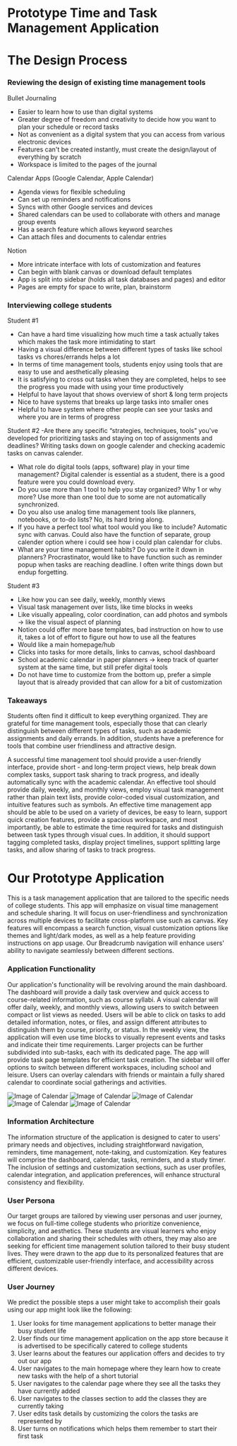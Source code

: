 # Prototype Time and Task Management Application

# The Design Process

### Reviewing the design of existing time management tools

Bullet Journaling

- Easier to learn how to use than digital systems
- Greater degree of freedom and creativity to decide how you want to plan your schedule or record tasks 
- Not as convenient as a digital system that you can access from various electronic devices
- Features can't be created instantly, must create the design/layout of everything by scratch 
- Workspace is limited to the pages of the journal

Calendar Apps (Google Calendar, Apple Calendar)

- Agenda views for flexible scheduling
- Can set up reminders and notifications
- Syncs with other Google services and devices
- Shared calendars can be used to collaborate with others and manage group events
- Has a search feature which allows keyword searches
- Can attach files and documents to calendar entries

Notion

- More intricate interface with lots of customization and features
- Can begin with blank canvas or download default templates
- App is split into sidebar (holds all task databases and pages) and editor
- Pages are empty for space to write, plan, brainstorm

### Interviewing college students

Student #1
- Can have a hard time visualizing how much time a task actually takes which makes the task more intimidating to start
- Having a visual difference between different types of tasks like school tasks vs chores/errands helps a lot 
- In terms of time management tools, students enjoy using tools that are easy to use and aesthetically pleasing 
- It is satisfying to cross out tasks when they are completed, helps to see the progress you made with using your time productively 
- Helpful to have layout that shows overview of short & long term projects
- Nice to have systems that breaks up large tasks into smaller ones
- Helpful to have system where other people can see your tasks and where you are in terms of progress

Student #2
-Are there any specific “strategies, techniques, tools” you've developed for prioritizing tasks and staying on top of assignments and deadlines? Writing tasks down on google calender and checking academic tasks on canvas calender.
- What role do digital tools (apps, software) play in your time management? Digital calender is essential as a student, there is a good feature were you could download every. 
- Do you use more than 1 tool to help you stay organized? Why 1 or why more? Use more than one tool due to some are not automatically synchronized.
- Do you also use analog time management tools like planners, notebooks, or to-do lists? No, its hard bring along.
- If you have a perfect tool what tool would you like to include? Automatic sync with canvas. Could also have the function of separate, group calender option where i could see how i could plan calendar for clubs. 
- What are your time management habits? Do you write it down in planners? Procrastinator, would like to have function such as reminder popup when tasks are reaching deadline. I often write things down but endup forgetting.

Student #3
- Like how you can see daily, weekly, monthly views
- Visual task management over lists, like time blocks in weeks
- Like visually appealing, color coordination, can add photos and symbols → like the visual aspect of planning
- Notion could offer more base templates, bad instruction on how to use it, takes a lot of effort to figure out how to use all the features
- Would like a main homepage/hub
- Clicks into tasks for more details, links to canvas, school dashboard
- School academic calendar in paper planners → keep track of quarter system at the same time, but still prefer digital tools
- Do not have time to customize from the bottom up, prefer a simple layout that is already provided that can allow for a bit of customization

### Takeaways 

Students often find it difficult to keep everything organized. They are grateful for time management tools, especially those that can clearly distinguish between different types of tasks, such as academic assignments and daily errands. In addition, students have a preference for tools that combine user friendliness and attractive design.

A successful time management tool should provide a user-friendly interface, provide short - and long-term project views, help break down complex tasks, support task sharing to track progress, and ideally automatically sync with the academic calendar. An effective tool should provide daily, weekly, and monthly views, employ visual task management rather than plain text lists, provide color-coded visual customization, and intuitive features such as symbols. An effective time management app should be able to be used on a variety of devices, be easy to learn, support quick creation features, provide a spacious workspace, and most importantly, be able to estimate the time required for tasks and distinguish between task types through visual cues. In addition, it should support tagging completed tasks, display project timelines, support splitting large tasks, and allow sharing of tasks to track progress.

# Our Prototype Application

This is a task management application that are tailored to the specific needs of college students. This app will emphasize on visual time management and schedule sharing. It will focus on user-friendliness and synchronization across multiple devices to facilitate cross-platform use such as canvas. Key features will encompass a search function, visual customization options like themes and light/dark modes, as well as a help feature providing instructions on app usage. Our Breadcrumb navigation will enhance users' ability to navigate seamlessly between different sections.

### Application Functionality

Our application's functionality will be revolving around the main dashboard. The dashboard will provide a daily task overview and quick access to course-related information, such as course syllabi. A visual calendar will offer daily, weekly, and monthly views, allowing users to switch between compact or list views as needed. Users will be able to click on tasks to add detailed information, notes, or files, and assign different attributes to distinguish them by course, priority, or status. In the weekly view, the application will even use time blocks to visually represent events and tasks and indicate their time requirements. Larger projects can be further subdivided into sub-tasks, each with its dedicated page. The app will provide task page templates for efficient task creation. The sidebar will offer options to switch between different workspaces, including school and leisure. Users can overlay calendars with friends or maintain a fully shared calendar to coordinate social gatherings and activities.

![Image of Calendar](images/Homescreen.png)
![Image of Calendar](images/Homescreen(Scroll)-1.png)
![Image of Calendar](images/Homescreen(Scroll).png)
![Image of Calendar](images/Schedule.png)
![Image of Calendar](images/Calendar.png)

### Information Architecture

The information structure of the application is designed to cater to users' primary needs and objectives, including straightforward navigation, reminders, time management, note-taking, and customization. Key features will comprise the dashboard, calendar, tasks, reminders, and a study timer. The inclusion of settings and customization sections, such as user profiles, calendar integration, and application preferences, will enhance structural consistency and flexibility.

### User Persona

Our target groups are tailored by viewing user personas and user journey, we focus on full-time college students who prioritize convenience, simplicity, and aesthetics. These students are visual learners who enjoy collaboration and sharing their schedules with others, they may also are seeking for efficient time management solution tailored to their busy student lives. They were drawn to the app due to its personalized features that are efficient, customizable user-friendly interface, and accessibility across different devices.

### User Journey

We predict the possible steps a user might take to accomplish their goals using our app might look like the following:

1. User looks for time management applications to better manage their busy student life
2. User finds our time management application on the app store because it is advertised to be specifically catered to college students 
3. User learns about the features our application offers and decides to try out our app 
4. User navigates to the main homepage where they learn how to create new tasks with the help of a short tutorial 
5. User navigates to the calendar page where they see all the tasks they have currently added
6. User navigates to the classes section to add the classes they are currently taking
7. User edits task details by customizing the colors the tasks are represented by
8. User turns on notifications which helps them remember to start their first task

